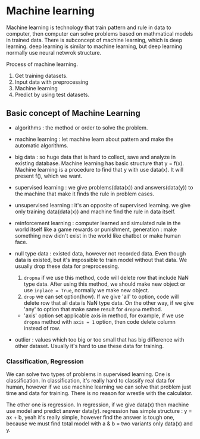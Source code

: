 # Machine learning
Machine learning is technology that train pattern and rule in data to computer, then computer can solve problems based on mathmatical models in trained data.
There is subconcept of machine learning, which is deep learning.
deep learning is similar to machine learning, but deep learning normally use neural netwrok structure.

Process of machine learning.
1. Get training datasets.
2. Input data with preprocessing
3. Machine learning
4. Predict by using test datasets.

## Basic concept of Machine Learning
* algorithms : the method or order to solve the problem.

* machine learning : let machine learn about pattern and make the automatic algorithms.

* big data : so huge data that is hard to collect, save and analyze in existing database.
Machine learning has basic structure that y = f(x). Machine learning is a 
procedure to find that y with use data(x). It will present f(), which we want.

* supervised learning : we give problems(data(x)) and answers(data(y)) to the  machine that make it finds the rule in problem cases.

* unsupervised learning : it's an opposite of supervised learning. we give only training data(data(x)) and machine find the rule in data itself.

* reinforcement learning : computer learned and simulated rule in the world itself like a game rewards or punishment, generation : make something new didn't exist in the world like chatbot or make human face.

* null type data : existed data, however not recorded data. Even though data is existed, but it's impossible to train model without that data. We usually drop these data for preprocessing. 
    1. ```dropna``` if we use this method, code will delete row that include NaN type data. After using this method, we should make new object or use ```inplace = True```, normally we make new object.
    2. ```drop``` we can set option(how). If we give 'all' to option, code will delete row that all data is NaN type data. On the other way, if we give 'any' to option that make same result for ```dropna``` method. 
    - 'axis' option set applicable axis in method, for example, if we use ```dropna``` method with ```axis = 1``` option, then code delete column instead of row. 

* outlier : values which too big or too small that has big difference with other dataset. Usually it's hard to use these data for training. 

### Classification, Regression
We can solve two types of problems in supervised learning.
One is classification.
In classification, it's really hard to classify real data for human, however if we use machine learning we can solve that problem just time and data for training.
There is no reason for wrestle with the calculator.

The other one is regression.
In regression, if we give data(x) then machine use model and predict answer data(y).
regression has simple structure : y = ax + b, yeah it's really simple, however find the answer is tough one, because we must find total model with a & b = two variants only data(x) and y. 